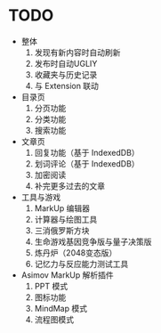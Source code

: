 # TODO

-	整体
	1.	发现有新内容时自动刷新
	2.	发布时自动UGLIY
	3.	收藏夹与历史记录
	4.	与 Extension 联动
-	目录页
	1.	分页功能
	2.	分类功能
	3.	搜索功能
-	文章页
	1.	回复功能（基于 IndexedDB）
	2.	划词评论（基于 IndexedDB）
	3.	加密阅读
	4.	补完更多过去的文章
-	工具与游戏
	1.	MarkUp 编辑器
	2.	计算器与绘图工具
	3.	三消俄罗斯方块
	4.	生命游戏基因竞争版与量子决策版
	4.	炼丹炉（2048变态版）
	5.	记忆力与反应能力测试工具
-	Asimov MarkUp 解析插件
	1.	PPT 模式
	2.	图标功能
	3.	MindMap 模式
	4.	流程图模式